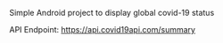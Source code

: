 Simple Android project to display global covid-19 status


API Endpoint: https://api.covid19api.com/summary
